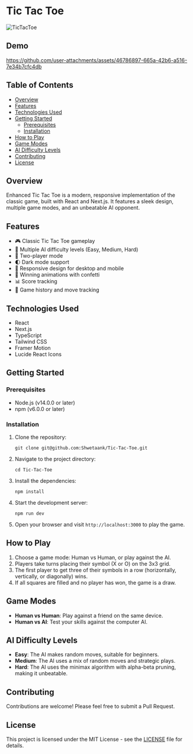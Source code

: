 # Tic Tac Toe


![TicTacToe](https://github.com/user-attachments/assets/8f047438-68b7-4755-ae51-a49f074f5a54)


## Demo
https://github.com/user-attachments/assets/46786897-665a-42b6-a516-7e34b7cfc4db


## Table of Contents

- [Overview](#overview)
- [Features](#features)
- [Technologies Used](#technologies-used)
- [Getting Started](#getting-started)
  - [Prerequisites](#prerequisites)
  - [Installation](#installation)
- [How to Play](#how-to-play)
- [Game Modes](#game-modes)
- [AI Difficulty Levels](#ai-difficulty-levels)
- [Contributing](#contributing)
- [License](#license)

## Overview

Enhanced Tic Tac Toe is a modern, responsive implementation of the classic game, built with React and Next.js. It features a sleek design, multiple game modes, and an unbeatable AI opponent.

## Features

- 🎮 Classic Tic Tac Toe gameplay
- 🤖 Multiple AI difficulty levels (Easy, Medium, Hard)
- 👥 Two-player mode
- 🌓 Dark mode support
- 📱 Responsive design for desktop and mobile
- 🎉 Winning animations with confetti
- 📊 Score tracking
- 🔄 Game history and move tracking

## Technologies Used

- React
- Next.js
- TypeScript
- Tailwind CSS
- Framer Motion
- Lucide React Icons

## Getting Started

### Prerequisites

- Node.js (v14.0.0 or later)
- npm (v6.0.0 or later)

### Installation

1. Clone the repository:
   ```
   git clone git@github.com:Shwetaank/Tic-Tac-Toe.git
   ```

2. Navigate to the project directory:
   ```
   cd Tic-Tac-Toe
   ```

3. Install the dependencies:
   ```
   npm install
   ```

4. Start the development server:
   ```
   npm run dev
   ```

5. Open your browser and visit `http://localhost:3000` to play the game.

## How to Play

1. Choose a game mode: Human vs Human, or play against the AI.
2. Players take turns placing their symbol (X or O) on the 3x3 grid.
3. The first player to get three of their symbols in a row (horizontally, vertically, or diagonally) wins.
4. If all squares are filled and no player has won, the game is a draw.

## Game Modes

- **Human vs Human**: Play against a friend on the same device.
- **Human vs AI**: Test your skills against the computer AI.

## AI Difficulty Levels

- **Easy**: The AI makes random moves, suitable for beginners.
- **Medium**: The AI uses a mix of random moves and strategic plays.
- **Hard**: The AI uses the minimax algorithm with alpha-beta pruning, making it unbeatable.

## Contributing

Contributions are welcome! Please feel free to submit a Pull Request.

## License

This project is licensed under the MIT License - see the [LICENSE](LICENSE) file for details.

